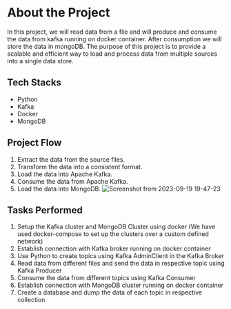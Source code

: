 # About the Project
In this project, we will read data from a file and will produce and consume the data from kafka running on docker container. After consumption we will store the data in mongoDB. The purpose of this project is to provide a scalable and efficient way to load and process data from multiple sources into a single data store.

## Tech Stacks
* Python
* Kafka
* Docker
* MongoDB

## Project Flow
1. Extract the data from the source files.
2. Transform the data into a consistent format.
3. Load the data into Apache Kafka.
4. Consume the data from Apache Kafka.
5. Load the data into MongoDB.
   ![Screenshot from 2023-09-19 19-47-23](https://github.com/sangwanamit621/kafka-etl/assets/96620780/d32ffeae-e40c-492e-9784-cbaf34138702)

## Tasks Performed
1. Setup the Kafka cluster and MongoDB Cluster using docker (We have used docker-compose to set up the clusters over a custom defined network)
2. Establish connection with Kafka broker running on docker container
3. Use Python to create topics using Kafka AdminClient in the Kafka Broker
4. Read data from different files and send the data in respective topic using Kafka Producer
5. Consume the data from different topics using Kafka Consumer
6. Establish connection with MongoDB cluster running on docker container
7. Create a database and dump the data of each topic in respective collection




